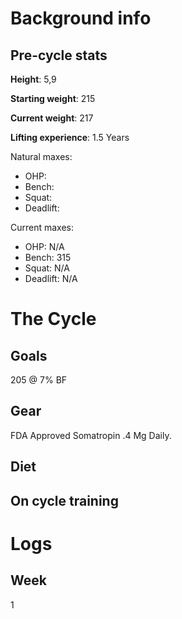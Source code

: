# Background info
## Pre-cycle stats

**Height**:  5,9

**Starting weight**: 215

**Current weight**: 217

**Lifting experience**: 1.5 Years

Natural maxes:

* OHP: 
* Bench: 
* Squat: 
* Deadlift: 

Current maxes:

* OHP: N/A
* Bench: 315
* Squat: N/A
* Deadlift: N/A

# The Cycle
## Goals
205 @ 7% BF

## Gear
FDA Approved Somatropin .4 Mg Daily.

## Diet

## On cycle training  

# Logs

## Week

1
